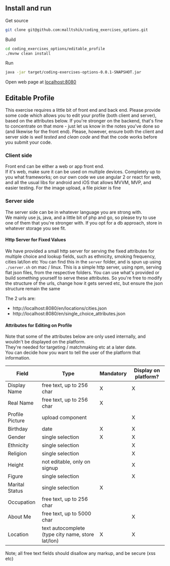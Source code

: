 ## Install and run

Get source
```bash
git clone git@github.com:malltshik/coding_exercises_options.git
```
Build
```bash 
cd coding_exercises_options/editable_profile
./mvnw clean install
```
Run
```bash
java -jar target/coding-exercises-options-0.0.1-SNAPSHOT.jar
```
Open web page at [localhost:8080](http://localhost:8080)


## Editable Profile


This exercise requires a little bit of front end and back end.
Please provide some code which allows you to edit your profile (both client and server), based on the attributes below.
If you're stronger on the backend, that's fine to concentrate on that more - just let us know in the notes you've done so (and likewise for the front end).
Please, however, ensure both the client and server side is *well tested* and *clean code* and that the code works before you submit your code.

### Client side
Front end can be either a web or app front end.  
If it's web, make sure it can be used on multiple devices.
Completely up to you what frameworks; on our own code we use angular 2 or react for web, and all the usual libs for android and iOS that allows MVVM, MVP, and easier testing.
For the image upload, a file picker is fine

### Server side
The server side can be in whatever language you are strong with.  
We mainly use js, java, and a little bit of php and go, so please try to use one of them that you're stronger with.
If you opt for a db approach, store in whatever storage you see fit.


#### Http Server for Fixed Values
We have provided a small http server for serving the fixed attributes for multiple choice and lookup fields, such as ethnicity, smoking frequency, cities lat/lon etc
You can find this in the ```server``` folder, and is spun up using ```./server.sh``` on mac / linux.
This is a simple http server, using npm, serving flat json files, from the respective folders.
You can use what's provided or build something yourself to serve these attributes.
So you're free to modify the structure of the urls, change how it gets served etc, but ensure the json structure remain the same

The 2 urls are:
* http://localhost:8080/en/locations/cities.json
* http://localhost:8080/en/single_choice_attributes.json

#### Attributes for Editing on Profile

Note that some of the attributes below are only used internally, and wouldn't be displayed on the platform.  
They're needed for targeting / matchmaking etc at a later date.  
You can decide how you want to tell the user of the platform that information.


|     Field    	   |  Type                              | Mandatory  | Display on platform?    |
|------------------|------------------------------------|------------|-------------------------|
| Display Name	   | free text, up to 256 char          | X          | X	                   | 
| Real Name		   | free text, up to 256 char          | X          |                         |
| Profile Picture  | upload component                   |            | X                       |
| Birthday         | date                               | X          | X	                   | 
| Gender	       | single selection                   | X          | X	                   | 
| Ethnicity        | single selection                   |            | X	                   | 
| Religion	       | single selection                   |            | X	                   | 
| Height	       | not editable, only on signup       |            | X	                   | 
| Figure	       | single selection                   |            | X	                   | 
| Marital Status   | single selection                   | X          |  	                   | 
| Occupation	   | free text, up to 256 char          |            |  	                   | 
| About Me	       | free text, up to 5000 char         |            | X	                   | 
| Location	       | text autocomplete (type city name, store lat/lon) | X | X                 |

Note; all free text fields should disallow any markup, and be secure (xss etc)